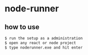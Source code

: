 ﻿# node-runner

## how to use

```bash
$ run the setup as a administration
$ open any react or node project
$ type noderunner.exe and hit enter
```
